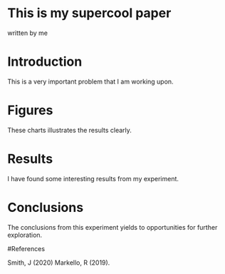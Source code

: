 # This is my supercool paper
written by me

# Introduction

This is a very important problem that I am working upon.

# Figures

These charts illustrates the results clearly.

# Results

I have found some interesting results from my experiment.

# Conclusions

The conclusions from this experiment yields to opportunities for further exploration.

#References

Smith, J (2020)
Markello, R (2019).
